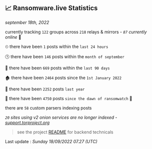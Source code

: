 
## 📈 Ransomware.live Statistics
_september 18th, 2022_

currently tracking `122` groups across `218` relays & mirrors - _`87` currently online_ 📡

⏲ there have been `1` posts within the `last 24 hours`

🕓 there have been `146` posts within the `month of september`

📅 there have been `669` posts within the `last 90 days`

🏚 there have been `2464` posts since the `1st January 2022`

🚀 there have been `2252` posts `last year`

🦕 there have been `4750` posts `since the dawn of ransomwatch` 🐣

there are `58` custom parsers indexing posts

_`20` sites using v2 onion services are no longer indexed - [support.torproject.org](https://support.torproject.org/onionservices/v2-deprecation/)_

> see the project [README](https://github.com/jmousqueton/ransomwatch#readme) for backend technicals



Last update : _Sunday 18/09/2022 07.27 (UTC)_

